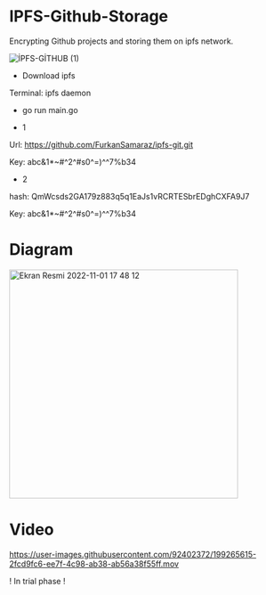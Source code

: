 # IPFS-Github-Storage

Encrypting Github projects and storing them on ipfs network.

![İPFS-GİTHUB (1)](https://user-images.githubusercontent.com/92402372/199045262-f5234b8f-ff0f-48a3-aec3-9743508373eb.png)

- Download ipfs

Terminal: ipfs daemon

- go run main.go

- 1 

Url: https://github.com/FurkanSamaraz/ipfs-git.git

Key: abc&1*~#^2^#s0^=)^^7%b34

- 2

hash: QmWcsds2GA179z883q5q1EaJs1vRCRTESbrEDghCXFA9J7

Key: abc&1*~#^2^#s0^=)^^7%b34


# Diagram
<img width="411" alt="Ekran Resmi 2022-11-01 17 48 12" src="https://user-images.githubusercontent.com/92402372/199262200-7884af5e-3be1-4013-9a75-710f442b1a37.png">

# Video


https://user-images.githubusercontent.com/92402372/199265615-2fcd9fc6-ee7f-4c98-ab38-ab56a38f55ff.mov



! In trial phase !
